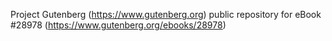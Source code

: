 Project Gutenberg (https://www.gutenberg.org) public repository for eBook #28978 (https://www.gutenberg.org/ebooks/28978)
